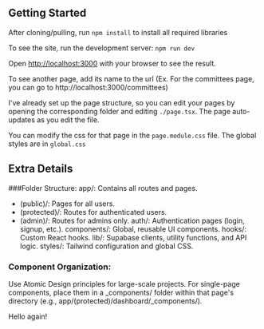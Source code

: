 ## Getting Started

After cloning/pulling, run `npm install` to install all required libraries

To see the site, run the development server: `npm run dev`

Open [http://localhost:3000](http://localhost:3000) with your browser to see the result.

To see another page, add its name to the url (Ex. For the committees page, you can go to http://localhost:3000/committees)

I've already set up the page structure, so you can edit your pages by opening the corresponding folder and editing `./page.tsx`. The page auto-updates as you edit the file.

You can modify the css for that page in the `page.module.css` file. The global styles are in `global.css`

## Extra Details

###Folder Structure:
app/: Contains all routes and pages.

- (public)/: Pages for all users.
- (protected)/: Routes for authenticated users.
- (admin)/: Routes for admins only.
  auth/: Authentication pages (login, signup, etc.).
  components/: Global, reusable UI components.
  hooks/: Custom React hooks.
  lib/: Supabase clients, utility functions, and API logic.
  styles/: Tailwind configuration and global CSS.

### Component Organization:

Use Atomic Design principles for large-scale projects.
For single-page components, place them in a \_components/ folder within that page's directory (e.g., app/(protected)/dashboard/\_components/).

Hello again!
